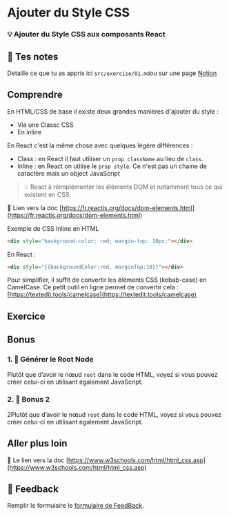 # Ajouter du Style CSS
### 💡 Ajouter du Style CSS aux composants React

## 📝 Tes notes

Detaille ce que tu as appris ici `src/exercise/01.md`ou sur une page [Notion](https://go.mikecodeur.com/course-notes-template)

## Comprendre

En HTML/CSS de base il existe deux grandes manières d'ajouter du style : 

- Via une Classc CSS
- En inline

En React c'est la même chose avec quelques légère différences : 

- Class : en React il faut utiliser un `prop className` au lieu de `class`.
- Inline : en React on utilise le `prop style`. Ce n'est pas un chaine de caractère mais un object JavaScript

> 💡 React à réimplémenter les éléments DOM et notamment tous ce qui existent en CSS.

📑 Lien vers la doc [https://fr.reactjs.org/docs/dom-elements.html](https://fr.reactjs.org/docs/dom-elements.html)

Exemple de CSS Inline en HTML

```html
<div style="background-color: red; margin-top: 10px;"></div>
```

En React :

```html
<div style="{{backgroundColor:red, marginTop:10}}"></div>
```

Pour simplifier, il suffit de convertir les éléments CSS  (kebab-case) en CamelCase. Ce petit outil en ligne permet de convertir cela : [https://textedit.tools/camelcase](https://textedit.tools/camelcase)

## Exercice

## Bonus

### 1. 🚀 Générer le Root Node

Plutôt que d’avoir le nœud `root` dans le code HTML, voyez si vous pouvez créer celui-ci en utilisant également JavaScript.

### 2. 🚀 Bonus 2

2Plutôt que d’avoir le nœud `root` dans le code HTML, voyez si vous pouvez créer celui-ci en utilisant également JavaScript.

## Aller plus loin

📑 Le lien vers la doc [https://www.w3schools.com/html/html_css.asp](https://www.w3schools.com/html/html_css.asp)

## 🐜 Feedback

Remplir le formulaire le [formulaire de FeedBack](https://go.mikecodeur.com/cours-react-avis).